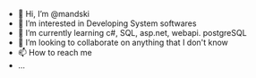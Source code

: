 - 👋 Hi, I’m @mandski
- 👀 I’m interested in Developing System softwares
- 🌱 I’m currently learning c#, SQL, asp.net, webapi. postgreSQL
- 💞️ I’m looking to collaborate on anything that I don't know
- 📫 How to reach me
-  ...





<!---
mandski/mandski is a ✨ special ✨ repository because its `README.md` (this file) appears on your GitHub profile.
You can click the Preview link to take a look at your changes.
--->
